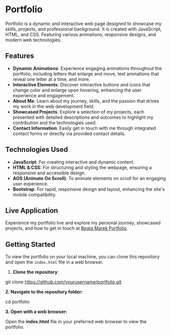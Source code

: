 # Portfolio

Portfolio is a dynamic and interactive web page designed to showcase my skills, projects, and professional background. It is created with JavaScript, HTML, and CSS. Featuring various animations, responsive designs, and modern web technologies.

## Features

- **Dynamic Animations**: Experience engaging animations throughout the portfolio, including letters that enlarge and move, text animations that reveal one letter at a time, and more.
- **Interactive Elements**: Discover interactive buttons and icons that change color and enlarge upon hovering, enhancing the user experience and engagement.
- **About Me**: Learn about my journey, skills, and the passion that drives my work in the web development field.
- **Showcased Projects**: Explore a selection of my projects, each presented with detailed descriptions and outcomes to highlight my contribution and the technologies used.
- **Contact Information**: Easily get in touch with me through integrated contact forms or directly via provided contact details.

## Technologies Used

- **JavaScript**: For creating interactive and dynamic content.
- **HTML & CSS**: For structuring and styling the webpage, ensuring a responsive and accessible design.
- **AOS (Animate On Scroll)**: To animate elements on scroll for an engaging user experience.
- **Bootstrap**: For rapid, responsive design and layout, enhancing the site's mobile compatibility.

## Live Application

Experience my portfolio live and explore my personal journey, showcased projects, and how to get in touch at [Beata Marek Portfolio](https://beata-marek.netlify.app/).

## Getting Started

To view the portfolio on your local machine, you can clone this repository and open the `index.html` file in a web browser.

1. **Clone the repository**:

git clone https://github.com/yourusername/portfolio.git


**2. Navigate to the repository folder:**

cd portfolio


**3. Open with a web browser:**

Open the **index.html** file in your preferred web browser to view the portfolio.
